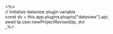 <%*  
// Initialize dataview plugin variable  
const dv = this.app.plugins.plugins["dataview"].api;  
await tp.user.newProjectRevised(tp, dv)  
_%>